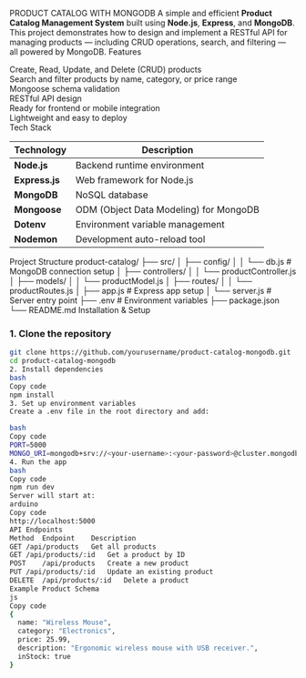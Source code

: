 PRODUCT CATALOG WITH MONGODB
A simple and efficient **Product Catalog Management System** built using **Node.js**, **Express**, and **MongoDB**.  
This project demonstrates how to design and implement a RESTful API for managing products — including CRUD operations, search, and filtering — all powered by MongoDB.
 Features

   Create, Read, Update, and Delete (CRUD) products  
   Search and filter products by name, category, or price range  
   Mongoose schema validation  
   RESTful API design  
   Ready for frontend or mobile integration  
   Lightweight and easy to deploy  
 Tech Stack

| Technology | Description |
|-------------|-------------|
| **Node.js** | Backend runtime environment |
| **Express.js** | Web framework for Node.js |
| **MongoDB** | NoSQL database |
| **Mongoose** | ODM (Object Data Modeling) for MongoDB |
| **Dotenv** | Environment variable management |
| **Nodemon** | Development auto-reload tool |
Project Structure
product-catalog/
├── src/
│ ├── config/
│ │ └── db.js # MongoDB connection setup
│ ├── controllers/
│ │ └── productController.js
│ ├── models/
│ │ └── productModel.js
│ ├── routes/
│ │ └── productRoutes.js
│ ├── app.js # Express app setup
│ └── server.js # Server entry point
├── .env # Environment variables
├── package.json
└── README.md
Installation & Setup

### 1. Clone the repository
```bash
git clone https://github.com/yourusername/product-catalog-mongodb.git
cd product-catalog-mongodb
2. Install dependencies
bash
Copy code
npm install
3. Set up environment variables
Create a .env file in the root directory and add:

bash
Copy code
PORT=5000
MONGO_URI=mongodb+srv://<your-username>:<your-password>@cluster.mongodb.net/product_catalog
4. Run the app
bash
Copy code
npm run dev
Server will start at:
arduino
Copy code
http://localhost:5000
API Endpoints
Method	Endpoint	Description
GET	/api/products	Get all products
GET	/api/products/:id	Get a product by ID
POST	/api/products	Create a new product
PUT	/api/products/:id	Update an existing product
DELETE	/api/products/:id	Delete a product
Example Product Schema
js
Copy code
{
  name: "Wireless Mouse",
  category: "Electronics",
  price: 25.99,
  description: "Ergonomic wireless mouse with USB receiver.",
  inStock: true
}
